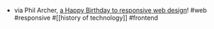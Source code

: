 - via Phil Archer, [a Happy Birthday to responsive web design](https://philarcher.org/diary/2025/responsive-web-design/)! #web #responsive #[[history of technology]] #frontend